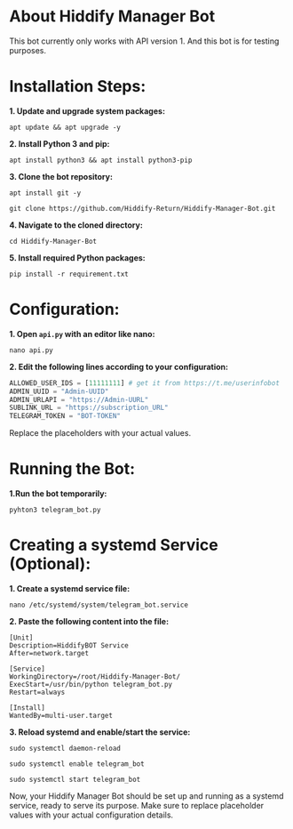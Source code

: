 # About Hiddify Manager Bot

This bot currently only works with API version 1.
And this bot is for testing purposes.

# Installation Steps:

<b>1. Update and upgrade system packages:</b>

`apt update && apt upgrade -y`

<b>2. Install Python 3 and pip:</b>

`apt install python3 && apt install python3-pip`

<b>3. Clone the bot repository:</b>

`apt install git -y`

`git clone https://github.com/Hiddify-Return/Hiddify-Manager-Bot.git`

<b>4. Navigate to the cloned directory:</b>

`cd Hiddify-Manager-Bot`

<b>5. Install required Python packages:</b>

`pip install -r requirement.txt`

# Configuration:

<b>1. Open `api.py` with an editor like nano:</b>

`nano api.py`

<b>2. Edit the following lines according to your configuration:</b>

```python
ALLOWED_USER_IDS = [11111111] # get it from https://t.me/userinfobot
ADMIN_UUID = "Admin-UUID"
ADMIN_URLAPI = "https://Admin-UURL"
SUBLINK_URL = "https://subscription_URL"
TELEGRAM_TOKEN = "BOT-TOKEN"
```
Replace the placeholders with your actual values.

# Running the Bot:

<b>1.Run the bot temporarily:</b>

`pyhton3 telegram_bot.py`

# Creating a systemd Service (Optional):
<b>1. Create a systemd service file:</b>

`nano /etc/systemd/system/telegram_bot.service`

<b>2. Paste the following content into the file:</b>

```
[Unit]
Description=HiddifyBOT Service
After=network.target

[Service]
WorkingDirectory=/root/Hiddify-Manager-Bot/
ExecStart=/usr/bin/python telegram_bot.py
Restart=always

[Install]
WantedBy=multi-user.target
``` 
<b>3. Reload systemd and enable/start the service:</b>

`sudo systemctl daemon-reload`

`sudo systemctl enable telegram_bot`

`sudo systemctl start telegram_bot`

Now, your Hiddify Manager Bot should be set up and running as a systemd service, ready to serve its purpose. Make sure to replace placeholder values with your actual configuration details.
